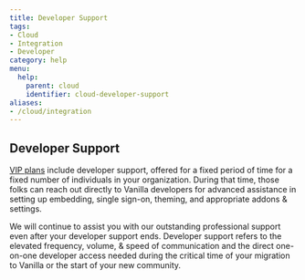 ```yaml
---
title: Developer Support
tags:
- Cloud
- Integration
- Developer
category: help
menu:
  help:
    parent: cloud
    identifier: cloud-developer-support
aliases:
- /cloud/integration
---
```


## Developer Support

[VIP plans](https://vanillaforums.com/plans) include developer support, offered for a fixed period of time for a fixed number of individuals in your organization. During that time, those folks can reach out directly to Vanilla developers for advanced assistance in setting up embedding, single sign-on, theming, and appropriate addons & settings.

We will continue to assist you with our outstanding professional support even after your developer support ends. Developer support refers to the elevated frequency, volume, & speed of communication and the direct one-on-one developer access needed during the critical time of your migration to Vanilla or the start of your new community.
